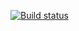 [![Build status](https://ci.appveyor.com/api/projects/status/fgc5iq38gmlwiyi8?svg=true)](https://ci.appveyor.com/project/MarinaSuhareva/carat-2-2-m7mid)
